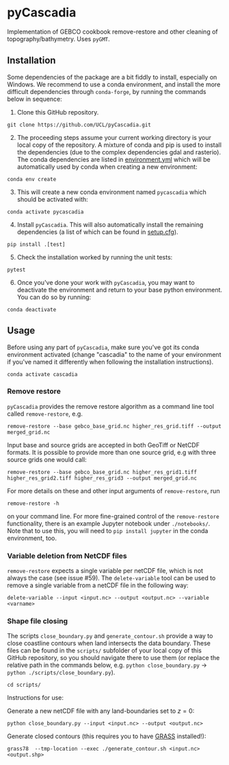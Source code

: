 # pyCascadia
Implementation of GEBCO cookbook remove-restore and other cleaning of topography/bathymetry. Uses `pyGMT`.

## Installation
Some dependencies of the package are a bit fiddly to install, especially on Windows.
We recommend to use a conda environment, and install the more difficult dependencies through `conda-forge`,
by running the commands below in sequence:
1. Clone this GitHub repository.
```
git clone https://github.com/UCL/pyCascadia.git
```
2. The proceeding steps assume your current working directory is your local copy of the repository. A mixture of conda and pip is used to install the dependencies (due to the complex dependencies gdal and rasterio). The conda dependencies are listed in [environment.yml](https://github.com/UCL/pyCascadia/blob/main/environment.yml) which will be automatically used by conda when creating a new environment:
```
conda env create
```
3. This will create a new conda environment named `pycascadia` which should be activated with:
```
conda activate pycascadia
```
4. Install `pyCascadia`. This will also automatically install the remaining dependencies (a list of which can be found in [setup.cfg](https://github.com/UCL/pyCascadia/blob/main/setup.cfg)).
```
pip install .[test]
```
5. Check the installation worked by running the unit tests:
```
pytest
```
6. Once you've done your work with `pyCascadia`, you may want to deactivate the environment and return to your base python environment. You can do so by running:
```
conda deactivate
```

## Usage
Before using any part of `pyCascadia`, make sure you've got its conda environment activated (change "cascadia" to the name of your environment if you've named it differently when following the installation instructions).
```
conda activate cascadia
```
### Remove restore

`pyCascadia` provides the remove restore algorithm as a command line tool called `remove-restore`, e.g.
```
remove-restore --base gebco_base_grid.nc higher_res_grid.tiff --output merged_grid.nc
```
Input base and source grids are accepted in both GeoTiff or NetCDF formats. It is possible to provide more than one source grid, e.g with three source grids one would call:
```
remove-restore --base gebco_base_grid.nc higher_res_grid1.tiff higher_res_grid2.tiff higher_res_grid3 --output merged_grid.nc
```

For more details on these and other input arguments of `remove-restore`, run
```
remove-restore -h
```
on your command line.
For more fine-grained control of the `remove-restore` functionality, there is an example Jupyter notebook under `./notebooks/`. Note that to use this, you will need to `pip install jupyter` in the conda environment, too.

### Variable deletion from NetCDF files

`remove-restore` expects a single variable per netCDF file, which is not always the case (see issue #59). The `delete-variable` tool can be used to remove a single variable from a netCDF file in the following way:

```
delete-variable --input <input.nc> --output <output.nc> --variable <varname>
```

### Shape file closing

The scripts `close_boundary.py` and `generate_contour.sh` provide a way to close coastline contours when land intersects the data boundary. These files can be found in the `scripts/` subfolder of your local copy of this GitHub repository, so you should navigate there to use them (or replace the relative path in the commands below, e.g. `python close_boundary.py` -> `python ./scripts/close_boundary.py`).
```
cd scripts/
```
Instructions for use:

Generate a new netCDF file with any land-boundaries set to $z=0$:

`python close_boundary.py --input <input.nc> --output <output.nc>`

Generate closed contours (this requires you to have [GRASS](https://grass.osgeo.org/download/) installed!):

`grass78  --tmp-location --exec ./generate_contour.sh <input.nc> <output.shp>`

